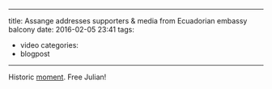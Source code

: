 
---
title: Assange addresses supporters & media from Ecuadorian embassy balcony
date: 2016-02-05 23:41
tags:
 - video
categories:
 - blogpost
---

Historic [moment][1]. Free Julian!

[1]: https://www.youtube.com/watch?v=M1zAKZhCOlg
